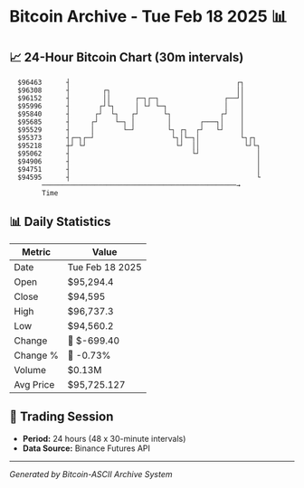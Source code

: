 # Bitcoin Archive - Tue Feb 18 2025 📊

## 📈 24-Hour Bitcoin Chart (30m intervals)

```
  $96463      ┤                                         ┌┐     
  $96308      ┤        ┌┐                               ││     
  $96152      ┤        ││      ┌─┐┌─┐                ┌──┘│     
  $95996      ┤       ┌┘└┐     │ └┘ └─┐              │   │     
  $95840      ┤      ┌┘  └┐   ┌┘      └┐            ┌┘   │     
  $95685      ┤     ┌┘    └─┐ │        │       ┌───┐│    │     
  $95529      ┤     │       └─┘        └┐ ┌┐  ┌┘   └┘    │     
  $95373      ┤┌─┐┌─┘                   └┐│└─┐│          └┐┌┐  
  $95218      ┼┘ └┘                      └┘  ││           └┘└┐ 
  $95062      ┤                              └┘              │ 
  $94906      ┤                                              │ 
  $94751      ┤                                              │ 
  $94595      ┤                                              └ 
        ────────────────────────────────────────────────→
        Time
```

## 📊 Daily Statistics

| Metric | Value |
|--------|-------|
| Date | Tue Feb 18 2025 |
| Open | $95,294.4 |
| Close | $94,595 |
| High | $96,737.3 |
| Low | $94,560.2 |
| Change | 🔴 $-699.40 |
| Change % | 🔴 -0.73% |
| Volume | $0.13M |
| Avg Price | $95,725.127 |

## 📅 Trading Session

- **Period:** 24 hours (48 x 30-minute intervals)
- **Data Source:** Binance Futures API

---
*Generated by Bitcoin-ASCII Archive System*
